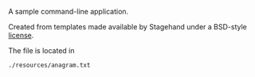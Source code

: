 A sample command-line application.

Created from templates made available by Stagehand under a BSD-style
[license](https://github.com/dart-lang/stagehand/blob/master/LICENSE).


The file is located in 
```
./resources/anagram.txt
```